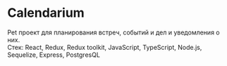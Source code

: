 # Calendarium
Pet проект для планирования встреч, событий и дел и уведомления о них.  
Стек: React, Redux, Redux toolkit, JavaScript, TypeScript, Node.js, Sequelize, Express, PostgresQL
